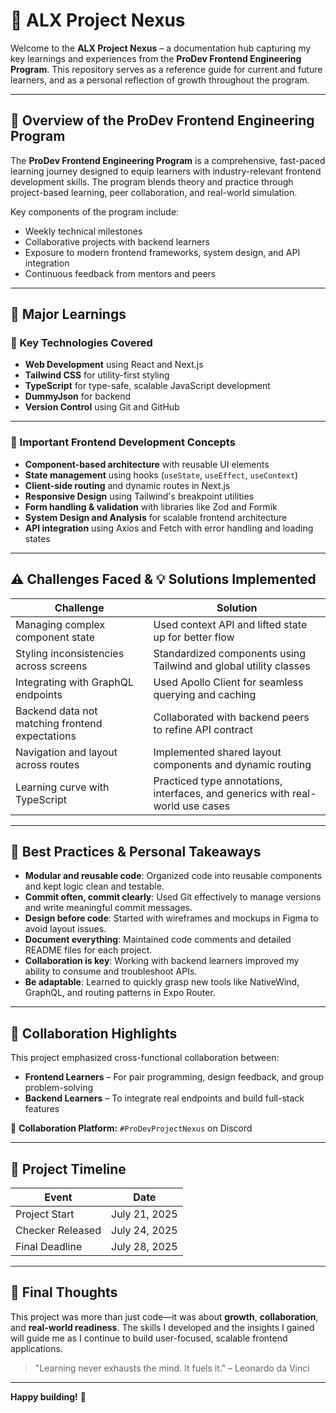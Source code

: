 # 🚀 ALX Project Nexus

Welcome to the **ALX Project Nexus** – a documentation hub capturing my key learnings and experiences from the **ProDev Frontend Engineering Program**. This repository serves as a reference guide for current and future learners, and as a personal reflection of growth throughout the program.

---

## 📘 Overview of the ProDev Frontend Engineering Program

The **ProDev Frontend Engineering Program** is a comprehensive, fast-paced learning journey designed to equip learners with industry-relevant frontend development skills. The program blends theory and practice through project-based learning, peer collaboration, and real-world simulation.

Key components of the program include:

- Weekly technical milestones
- Collaborative projects with backend learners
- Exposure to modern frontend frameworks, system design, and API integration
- Continuous feedback from mentors and peers

---

## 🧠 Major Learnings

### 🧩 Key Technologies Covered

- **Web Development** using React and Next.js
- **Tailwind CSS** for utility-first styling
- **TypeScript** for type-safe, scalable JavaScript development
- **DummyJson** for backend 
- **Version Control** using Git and GitHub

---

### 🔧 Important Frontend Development Concepts

- **Component-based architecture** with reusable UI elements
- **State management** using hooks (`useState`, `useEffect`, `useContext`)
- **Client-side routing** and dynamic routes in Next.js
- **Responsive Design** using Tailwind's breakpoint utilities
- **Form handling & validation** with libraries like Zod and Formik
- **System Design and Analysis** for scalable frontend architecture
- **API integration** using Axios and Fetch with error handling and loading states

---

## ⚠️ Challenges Faced & 💡 Solutions Implemented

| Challenge                                       | Solution                                                                       |
| ----------------------------------------------- | ------------------------------------------------------------------------------ |
| Managing complex component state                | Used context API and lifted state up for better flow                           |
| Styling inconsistencies across screens          | Standardized components using Tailwind and global utility classes              |
| Integrating with GraphQL endpoints              | Used Apollo Client for seamless querying and caching                           |
| Backend data not matching frontend expectations | Collaborated with backend peers to refine API contract                         |
| Navigation and layout across routes             | Implemented shared layout components and dynamic routing                       |
| Learning curve with TypeScript                  | Practiced type annotations, interfaces, and generics with real-world use cases |

---

## 🌟 Best Practices & Personal Takeaways

- **Modular and reusable code**: Organized code into reusable components and kept logic clean and testable.
- **Commit often, commit clearly**: Used Git effectively to manage versions and write meaningful commit messages.
- **Design before code**: Started with wireframes and mockups in Figma to avoid layout issues.
- **Document everything**: Maintained code comments and detailed README files for each project.
- **Collaboration is key**: Working with backend learners improved my ability to consume and troubleshoot APIs.
- **Be adaptable**: Learned to quickly grasp new tools like NativeWind, GraphQL, and routing patterns in Expo Router.

---

## 🤝 Collaboration Highlights

This project emphasized cross-functional collaboration between:

- **Frontend Learners** – For pair programming, design feedback, and group problem-solving
- **Backend Learners** – To integrate real endpoints and build full-stack features

💬 **Collaboration Platform:** `#ProDevProjectNexus` on Discord

---

## 📅 Project Timeline

| Event            | Date          |
| ---------------- | ------------- |
| Project Start    | July 21, 2025 |
| Checker Released | July 24, 2025 |
| Final Deadline   | July 28, 2025 |

---

## 🧠 Final Thoughts

This project was more than just code—it was about **growth**, **collaboration**, and **real-world readiness**. The skills I developed and the insights I gained will guide me as I continue to build user-focused, scalable frontend applications.

> "Learning never exhausts the mind. It fuels it." – Leonardo da Vinci

---

**Happy building!** 🚀
